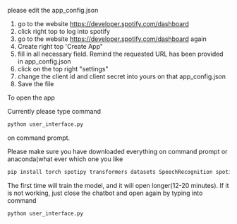 please edit the app_config.json

1. go to the website https://developer.spotify.com/dashboard
2. click right top to log into spotify
3. go to the website https://developer.spotify.com/dashboard again
4. Create right top 'Create App"
5. fill in all necessary field. Remind the requested URL has been provided in app_config.json
6. click on the top right "settings"
7. change the client id and client secret into yours on that app_config.json
8. Save the file


To open the app

Currently please type command 
```sh
python user_interface.py
``` 
on command prompt. 

Please make sure you have downloaded everything on command prompt or anaconda(what ever which one you like
```sh
pip install torch spotipy transformers datasets SpeechRecognition spotipy tk pyaudio
``` 

The first time will train the model, and it will open longer(12-20 minutes). If it is not working, just close the chatbot and open again by typing into command 
```sh
python user_interface.py
``` 
